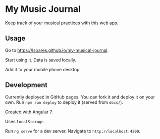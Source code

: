 # My Music Journal
Keep track of your musical practices with this web app.

## Usage
Go to https://lsoares.github.io/my-musical-journal.

Start using it. Data is saved locally.

Add it to your mobile phone desktop.

## Development
Currently deployed in GitHub pages. You can fork it and deploy it on your own.
Run `npm run deploy` to deploy it (served from `docs/`).

Created with Angular 7.

Uses `localStorage`.

Run `ng serve` for a dev server. Navigate to `http://localhost:4200`.

